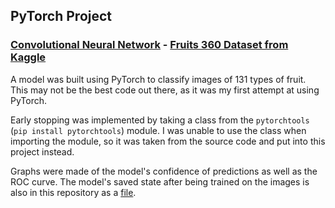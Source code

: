 ## PyTorch Project

### [Convolutional Neural Network](fruits-360) - [Fruits 360 Dataset from Kaggle](https://www.kaggle.com/moltean/fruits)
A model was built using PyTorch to classify images of 131 types of fruit.  This may not be the best code out there, as it was my first attempt at using PyTorch.

Early stopping was implemented by taking a class from the `pytorchtools` (`pip install pytorchtools`) module.  I was unable to use the class when importing the module, so it was taken from the source code and put into this project instead.

Graphs were made of the model's confidence of predictions as well as the ROC curve.  The model's saved state after being trained on the images is also in this repository as a [file](fruits-360/2-model-a2.pt).
